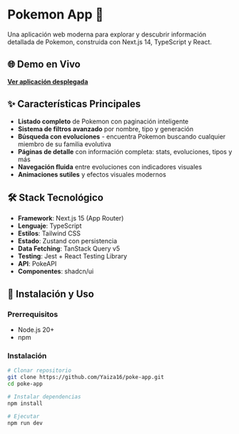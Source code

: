 # Pokemon App 🚀

Una aplicación web moderna para explorar y descubrir información detallada de Pokemon, construida con Next.js 14, TypeScript y React.

## 🌐 Demo en Vivo

**[Ver aplicación desplegada](https://poke-app-amber-nine.vercel.app/)**

## ✨ Características Principales

- **Listado completo** de Pokemon con paginación inteligente
- **Sistema de filtros avanzado** por nombre, tipo y generación
- **Búsqueda con evoluciones** - encuentra Pokemon buscando cualquier miembro de su familia evolutiva
- **Páginas de detalle** con información completa: stats, evoluciones, tipos y más
- **Navegación fluida** entre evoluciones con indicadores visuales
- **Animaciones sutiles** y efectos visuales modernos

## 🛠️ Stack Tecnológico

- **Framework**: Next.js 15 (App Router)
- **Lenguaje**: TypeScript
- **Estilos**: Tailwind CSS
- **Estado**: Zustand con persistencia
- **Data Fetching**: TanStack Query v5
- **Testing**: Jest + React Testing Library
- **API**: PokeAPI
- **Componentes**: shadcn/ui

## 🚀 Instalación y Uso

### Prerrequisitos

- Node.js 20+
- npm

### Instalación

```bash
# Clonar repositorio
git clone https://github.com/Yaiza16/poke-app.git
cd poke-app

# Instalar dependencias
npm install

# Ejecutar
npm run dev

```
